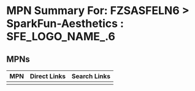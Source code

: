 



# MPN Summary For: FZSASFELN6 > SparkFun-Aesthetics : SFE_LOGO_NAME_.6

## MPNs
  

|MPN|Direct Links|Search Links|
| :--- | :--- | :--- |
||||
